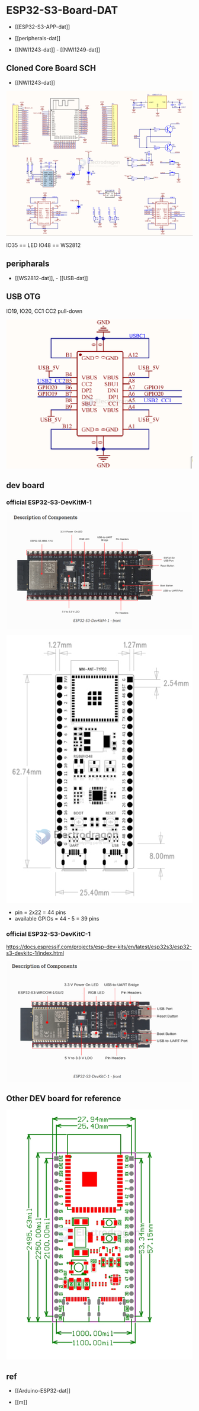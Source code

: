 
# ESP32-S3-Board-DAT

- [[ESP32-S3-APP-dat]]

- [[peripherals-dat]]

- [[NWI1243-dat]] - [[NWI1249-dat]]

## Cloned Core Board SCH 

- [[NWI1243-dat]]

![](2025-01-06-15-26-25.png)

IO35 == LED
IO48 == WS2812 

## peripharals 

- [[WS2812-dat]], - [[USB-dat]]


## USB OTG 

IO19, IO20, CC1 CC2 pull-down 

![](2025-07-10-17-28-15.png)



## dev board 


###  official ESP32-S3-DevKitM-1

![](2025-01-06-16-06-22.png)


![](2023-12-01-15-32-07.png)

- pin = 2x22 = 44 pins 
- available GPIOs = 44 - 5 = 39 pins 

###  official ESP32-S3-DevKitC-1

https://docs.espressif.com/projects/esp-dev-kits/en/latest/esp32s3/esp32-s3-devkitc-1/index.html


![](2025-01-06-16-07-21.png)


## Other DEV board for reference 

![](2025-01-06-16-11-53.png)



## ref 

- [[Arduino-ESP32-dat]]

- [[m]]